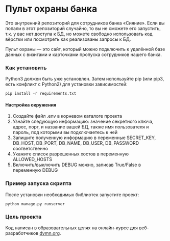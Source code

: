# Пульт охраны банка

Это внутренний репозиторий для сотрудников банка «Сияние». Если вы попали в этот репозиторий случайно, то вы не сможете его запустить, т.к. у вас нет доступа к БД, но можете свободно использовать код вёрстки или посмотреть как реализованы запросы к БД.

Пульт охраны — это сайт, который можно подключить к удалённой базе данных с визитами и карточками пропуска сотрудников нашего банка.

### Как установить

Python3 должен быть уже установлен. Затем используйте pip (или pip3, есть конфликт с Python2) для установки зависимостей:
```
pip install -r requirements.txt
```

#### Настройка окружения

1) Создайте файл .env в корневом каталоге проекта
2) Узнайте следующую информацию: значение секретного ключа, адрес, порт, и название вашей БД, также имя пользователя и пароль, под которыми вы подключаетесь к ней
3) Запишите полученную информацию в переменные SECRET_KEY, DB_HOST, DB_PORT, DB_NAME, DB_USER, DB_PASSWORD соответственно
4) Укажите список разрешенных хостов в переменную ALLOWED_HOSTS
5) Включить/выключить DEBUG можно, записав True/False в переменную DEBUG


### Пример запуска скрипта

После установки необходимых библиотек запустите проект:
```
python manage.py runserver
```

### Цель проекта

Код написан в образовательных целях на онлайн-курсе для веб-разработчиков [dvmn.org](https://dvmn.org/).
